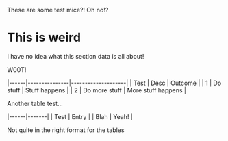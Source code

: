 These are some test mice?! Oh no!?

# This is weird

I have no idea what this section data is all about!

W00T!

|------|---------------|--------------------|
| Test | Desc          | Outcome            |
| 1    | Do stuff      | Stuff happens      |
| 2    | Do more stuff | More stuff happens |

Another table test...

|------|-------|
| Test | Entry |
| Blah | Yeah! |

Not quite in the right format for the tables
